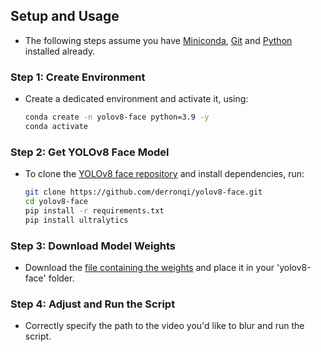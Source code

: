 ## Setup and Usage 
- The following steps assume you have [Miniconda](https://docs.anaconda.com/miniconda/), [Git](https://git-scm.com/) and [Python](https://www.python.org/) installed already.

### Step 1: Create Environment
- Create a dedicated environment and activate it, using:
  ```bash
  conda create -n yolov8-face python=3.9 -y
  conda activate

### Step 2: Get YOLOv8 Face Model
- To clone the [YOLOv8 face repository](https://github.com/derronqi/yolov8-face.git) and install dependencies, run:
  ```bash
  git clone https://github.com/derronqi/yolov8-face.git
  cd yolov8-face
  pip install -r requirements.txt
  pip install ultralytics

### Step 3: Download Model Weights
- Download the [file containing the weights](https://github.com/jamaoh/anonymize-face-blur/blob/main/yolov8n-face.pt) and place it in your 'yolov8-face' folder.

### Step 4: Adjust and Run the Script
- Correctly specify the path to the video you'd like to blur and run the script. 

